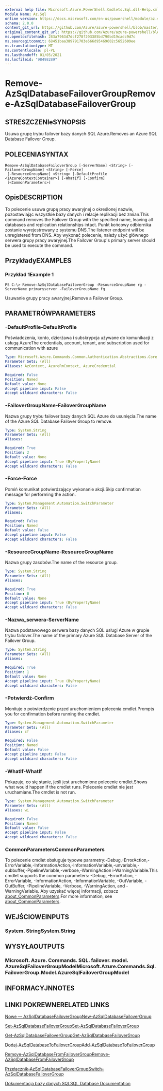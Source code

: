 ```yaml
---
external help file: Microsoft.Azure.PowerShell.Cmdlets.Sql.dll-Help.xml
Module Name: Az.Sql
online version: https://docs.microsoft.com/en-us/powershell/module/az.sql/remove-azsqldatabasefailovergroup
schema: 2.0.0
content_git_url: https://github.com/Azure/azure-powershell/blob/master/src/Sql/Sql/help/Remove-AzSqlDatabaseFailoverGroup.md
original_content_git_url: https://github.com/Azure/azure-powershell/blob/master/src/Sql/Sql/help/Remove-AzSqlDatabaseFailoverGroup.md
ms.openlocfilehash: 283a7963d7dcf278f203385bd790bd19cadc9d7c
ms.sourcegitcommit: 68451baa389791703e666d95469602c5652609ee
ms.translationtype: MT
ms.contentlocale: pl-PL
ms.lasthandoff: 01/05/2021
ms.locfileid: "98498289"
---
```

# <span data-ttu-id="c194c-101">Remove-AzSqlDatabaseFailoverGroup</span><span class="sxs-lookup"><span data-stu-id="c194c-101">Remove-AzSqlDatabaseFailoverGroup</span></span>

## <span data-ttu-id="c194c-102">STRESZCZENIe</span><span class="sxs-lookup"><span data-stu-id="c194c-102">SYNOPSIS</span></span>
<span data-ttu-id="c194c-103">Usuwa grupę trybu failover bazy danych SQL Azure.</span><span class="sxs-lookup"><span data-stu-id="c194c-103">Removes an Azure SQL Database Failover Group.</span></span>

## <span data-ttu-id="c194c-104">POLECENIA</span><span class="sxs-lookup"><span data-stu-id="c194c-104">SYNTAX</span></span>

```
Remove-AzSqlDatabaseFailoverGroup [-ServerName] <String> [-FailoverGroupName] <String> [-Force]
 [-ResourceGroupName] <String> [-DefaultProfile <IAzureContextContainer>] [-WhatIf] [-Confirm]
 [<CommonParameters>]
```

## <span data-ttu-id="c194c-105">Opis</span><span class="sxs-lookup"><span data-stu-id="c194c-105">DESCRIPTION</span></span>
<span data-ttu-id="c194c-106">To polecenie usuwa grupę pracy awaryjnej o określonej nazwie, pozostawiając wszystkie bazy danych i relacje replikacji bez zmian.</span><span class="sxs-lookup"><span data-stu-id="c194c-106">This command removes the Failover Group with the specified name, leaving all databases and replication relationships intact.</span></span> <span data-ttu-id="c194c-107">Punkt końcowy odbiornika zostanie wyrejestrowany z systemu DNS.</span><span class="sxs-lookup"><span data-stu-id="c194c-107">The listener endpoint will be unregistered from DNS.</span></span>
<span data-ttu-id="c194c-108">Aby wykonać polecenie, należy użyć głównego serwera grupy pracy awaryjnej.</span><span class="sxs-lookup"><span data-stu-id="c194c-108">The Failover Group's primary server should be used to execute the command.</span></span>

## <span data-ttu-id="c194c-109">Przykłady</span><span class="sxs-lookup"><span data-stu-id="c194c-109">EXAMPLES</span></span>

### <span data-ttu-id="c194c-110">Przykład 1</span><span class="sxs-lookup"><span data-stu-id="c194c-110">Example 1</span></span>
```
PS C:\> Remove-AzSqlDatabaseFailoverGroup -ResourceGroupName rg -ServerName primaryserver -FailoverGroupName fg
```

<span data-ttu-id="c194c-111">Usuwanie grupy pracy awaryjnej.</span><span class="sxs-lookup"><span data-stu-id="c194c-111">Remove a Failover Group.</span></span>

## <span data-ttu-id="c194c-112">PARAMETRÓW</span><span class="sxs-lookup"><span data-stu-id="c194c-112">PARAMETERS</span></span>

### <span data-ttu-id="c194c-113">-DefaultProfile</span><span class="sxs-lookup"><span data-stu-id="c194c-113">-DefaultProfile</span></span>
<span data-ttu-id="c194c-114">Poświadczenia, konto, dzierżawa i subskrypcja używane do komunikacji z usługą Azure</span><span class="sxs-lookup"><span data-stu-id="c194c-114">The credentials, account, tenant, and subscription used for communication with azure</span></span>

```yaml
Type: Microsoft.Azure.Commands.Common.Authentication.Abstractions.Core.IAzureContextContainer
Parameter Sets: (All)
Aliases: AzContext, AzureRmContext, AzureCredential

Required: False
Position: Named
Default value: None
Accept pipeline input: False
Accept wildcard characters: False
```

### <span data-ttu-id="c194c-115">-FailoverGroupName</span><span class="sxs-lookup"><span data-stu-id="c194c-115">-FailoverGroupName</span></span>
<span data-ttu-id="c194c-116">Nazwa grupy trybu failover bazy danych SQL Azure do usunięcia.</span><span class="sxs-lookup"><span data-stu-id="c194c-116">The name of the Azure SQL Database Failover Group to remove.</span></span>

```yaml
Type: System.String
Parameter Sets: (All)
Aliases:

Required: True
Position: 2
Default value: None
Accept pipeline input: True (ByPropertyName)
Accept wildcard characters: False
```

### <span data-ttu-id="c194c-117">-Force</span><span class="sxs-lookup"><span data-stu-id="c194c-117">-Force</span></span>
<span data-ttu-id="c194c-118">Pomiń komunikat potwierdzający wykonanie akcji.</span><span class="sxs-lookup"><span data-stu-id="c194c-118">Skip confirmation message for performing the action.</span></span>

```yaml
Type: System.Management.Automation.SwitchParameter
Parameter Sets: (All)
Aliases:

Required: False
Position: Named
Default value: False
Accept pipeline input: False
Accept wildcard characters: False
```

### <span data-ttu-id="c194c-119">-ResourceGroupName</span><span class="sxs-lookup"><span data-stu-id="c194c-119">-ResourceGroupName</span></span>
<span data-ttu-id="c194c-120">Nazwa grupy zasobów.</span><span class="sxs-lookup"><span data-stu-id="c194c-120">The name of the resource group.</span></span>

```yaml
Type: System.String
Parameter Sets: (All)
Aliases:

Required: True
Position: 0
Default value: None
Accept pipeline input: True (ByPropertyName)
Accept wildcard characters: False
```

### <span data-ttu-id="c194c-121">-Nazwa_serwera</span><span class="sxs-lookup"><span data-stu-id="c194c-121">-ServerName</span></span>
<span data-ttu-id="c194c-122">Nazwa podstawowego serwera bazy danych SQL usługi Azure w grupie trybu failover.</span><span class="sxs-lookup"><span data-stu-id="c194c-122">The name of the primary Azure SQL Database Server of the Failover Group.</span></span>

```yaml
Type: System.String
Parameter Sets: (All)
Aliases:

Required: True
Position: 1
Default value: None
Accept pipeline input: True (ByPropertyName)
Accept wildcard characters: False
```

### <span data-ttu-id="c194c-123">-Potwierdź</span><span class="sxs-lookup"><span data-stu-id="c194c-123">-Confirm</span></span>
<span data-ttu-id="c194c-124">Monituje o potwierdzenie przed uruchomieniem polecenia cmdlet.</span><span class="sxs-lookup"><span data-stu-id="c194c-124">Prompts you for confirmation before running the cmdlet.</span></span>

```yaml
Type: System.Management.Automation.SwitchParameter
Parameter Sets: (All)
Aliases: cf

Required: False
Position: Named
Default value: False
Accept pipeline input: False
Accept wildcard characters: False
```

### <span data-ttu-id="c194c-125">-WhatIf</span><span class="sxs-lookup"><span data-stu-id="c194c-125">-WhatIf</span></span>
<span data-ttu-id="c194c-126">Pokazuje, co się stanie, jeśli jest uruchomione polecenie cmdlet.</span><span class="sxs-lookup"><span data-stu-id="c194c-126">Shows what would happen if the cmdlet runs.</span></span>
<span data-ttu-id="c194c-127">Polecenie cmdlet nie jest uruchamiane.</span><span class="sxs-lookup"><span data-stu-id="c194c-127">The cmdlet is not run.</span></span>

```yaml
Type: System.Management.Automation.SwitchParameter
Parameter Sets: (All)
Aliases: wi

Required: False
Position: Named
Default value: False
Accept pipeline input: False
Accept wildcard characters: False
```

### <span data-ttu-id="c194c-128">CommonParameters</span><span class="sxs-lookup"><span data-stu-id="c194c-128">CommonParameters</span></span>
<span data-ttu-id="c194c-129">To polecenie cmdlet obsługuje typowe parametry:-Debug,-ErrorAction,-ErrorVariable,-InformationAction,-InformationVariable,-unvariable,-subbuffer,-PipelineVariable,-verbose,-WarningAction i-WarningVariable.</span><span class="sxs-lookup"><span data-stu-id="c194c-129">This cmdlet supports the common parameters: -Debug, -ErrorAction, -ErrorVariable, -InformationAction, -InformationVariable, -OutVariable, -OutBuffer, -PipelineVariable, -Verbose, -WarningAction, and -WarningVariable.</span></span> <span data-ttu-id="c194c-130">Aby uzyskać więcej informacji, zobacz [about_CommonParameters](http://go.microsoft.com/fwlink/?LinkID=113216).</span><span class="sxs-lookup"><span data-stu-id="c194c-130">For more information, see [about_CommonParameters](http://go.microsoft.com/fwlink/?LinkID=113216).</span></span>

## <span data-ttu-id="c194c-131">WEJŚCIOWE</span><span class="sxs-lookup"><span data-stu-id="c194c-131">INPUTS</span></span>

### <span data-ttu-id="c194c-132">System. String</span><span class="sxs-lookup"><span data-stu-id="c194c-132">System.String</span></span>

## <span data-ttu-id="c194c-133">WYSYŁA</span><span class="sxs-lookup"><span data-stu-id="c194c-133">OUTPUTS</span></span>

### <span data-ttu-id="c194c-134">Microsoft. Azure. Commands. SQL. failover. model. AzureSqlFailoverGroupModel</span><span class="sxs-lookup"><span data-stu-id="c194c-134">Microsoft.Azure.Commands.Sql.FailoverGroup.Model.AzureSqlFailoverGroupModel</span></span>

## <span data-ttu-id="c194c-135">INFORMACYJN</span><span class="sxs-lookup"><span data-stu-id="c194c-135">NOTES</span></span>

## <span data-ttu-id="c194c-136">LINKI POKREWNE</span><span class="sxs-lookup"><span data-stu-id="c194c-136">RELATED LINKS</span></span>

[<span data-ttu-id="c194c-137">Nowe — AzSqlDatabaseFailoverGroup</span><span class="sxs-lookup"><span data-stu-id="c194c-137">New-AzSqlDatabaseFailoverGroup</span></span>](./New-AzSqlDatabaseFailoverGroup.md)

[<span data-ttu-id="c194c-138">Set-AzSqlDatabaseFailoverGroup</span><span class="sxs-lookup"><span data-stu-id="c194c-138">Set-AzSqlDatabaseFailoverGroup</span></span>](./Set-AzSqlDatabaseFailoverGroup.md)

[<span data-ttu-id="c194c-139">Get-AzSqlDatabaseFailoverGroup</span><span class="sxs-lookup"><span data-stu-id="c194c-139">Get-AzSqlDatabaseFailoverGroup</span></span>](./Get-AzSqlDatabaseFailoverGroup.md)

[<span data-ttu-id="c194c-140">Dodaj-AzSqlDatabaseToFailoverGroup</span><span class="sxs-lookup"><span data-stu-id="c194c-140">Add-AzSqlDatabaseToFailoverGroup</span></span>](./Add-AzSqlDatabaseToFailoverGroup.md)

[<span data-ttu-id="c194c-141">Remove-AzSqlDatabaseFromFailoverGroup</span><span class="sxs-lookup"><span data-stu-id="c194c-141">Remove-AzSqlDatabaseFromFailoverGroup</span></span>](./Remove-AzSqlDatabaseFromFailoverGroup.md)

[<span data-ttu-id="c194c-142">Przełącznik-AzSqlDatabaseFailoverGroup</span><span class="sxs-lookup"><span data-stu-id="c194c-142">Switch-AzSqlDatabaseFailoverGroup</span></span>](./Switch-AzSqlDatabaseFailoverGroup.md)

[<span data-ttu-id="c194c-143">Dokumentacja bazy danych SQL</span><span class="sxs-lookup"><span data-stu-id="c194c-143">SQL Database Documentation</span></span>](https://docs.microsoft.com/azure/sql-database/)
